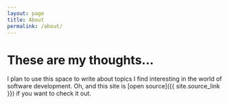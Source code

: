 ```yaml
---
layout: page
title: About
permalink: /about/
---
```


# These are my thoughts...

I plan to use this space to write about topics I find interesting in the world of software development.  Oh, and this site is [open source]({{ site.source_link }}) if you want to check it out.

